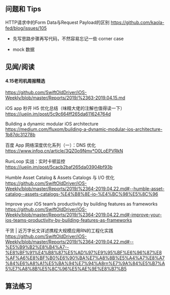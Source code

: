 



## 问题和 Tips


HTTP请求中的Form Data与Request Payload的区别
https://github.com/kaola-fed/blog/issues/105

- 先写思路步骤再写代码，不然容易忘记一些 corner case

- mock 数据

## 见闻/阅读


####  4.15老司机周报精选
https://github.com/SwiftOldDriver/iOS-Weekly/blob/master/Reports/2019/%2363-2019.04.15.md


iOS app 秒开 H5 优化总结（味精大佬的注解也值得读一下）
https://juejin.im/post/5c9c664ff265da611624764d

Building a dynamic modular iOS architecture
https://medium.com/fluxom/building-a-dynamic-modular-ios-architecture-1b87dc31278b


百度 App 网络深度优化系列（一）：DNS 优化
https://www.infoq.cn/article/3QZ0o9Nmv*O0LoEPVRkN


RunLoop 实战：实时卡顿监控
https://juejin.im/post/5cacb2baf265da03904bf93b


Humble Asset Catalog & Assets Catalogs 与 I/O 优化
https://github.com/SwiftOldDriver/iOS-Weekly/blob/master/Reports/2019/%2364-2019.04.22.md#--humble-asset-catalog--assets-catalogs-%E4%B8%8E-io-%E4%BC%98%E5%8C%96


Improve your iOS team’s productivity by building features as frameworks
https://github.com/SwiftOldDriver/iOS-Weekly/blob/master/Reports/2019/%2364-2019.04.22.md#-improve-your-ios-teams-productivity-by-building-features-as-frameworks


干货 | 近万字长文详述携程大规模应用RN的工程化实践
https://github.com/SwiftOldDriver/iOS-Weekly/blob/master/Reports/2019/%2364-2019.04.22.md#--%E5%B9%B2%E8%B4%A7--%E8%BF%91%E4%B8%87%E5%AD%97%E9%95%BF%E6%96%87%E8%AF%A6%E8%BF%B0%E6%90%BA%E7%A8%8B%E5%A4%A7%E8%A7%84%E6%A8%A1%E5%BA%94%E7%94%A8rn%E7%9A%84%E5%B7%A5%E7%A8%8B%E5%8C%96%E5%AE%9E%E8%B7%B5

## 算法练习

